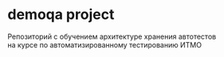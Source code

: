# demoqa project
Репозиторий с обучением архитектуре хранения автотестов  
на курсе по автоматизированному тестированию ИТМО
